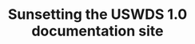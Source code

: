 ---
title: Sunsetting the USWDS 1.0 documentation site
tags:
- product update
category: About
excerpt: It's been over five years since we launched USWDS 2.0 and moved on from USWDS v1. We archived the USWDS v1 documentation site a few years back, and at the end of 2024 we'll be taking it offline. Content will likely still be available via archive.org.
preview_url: https://v1.designsystem.digital.gov/
---